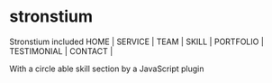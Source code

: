 # stronstium
Stronstium included HOME | SERVICE  | TEAM | SKILL |  PORTFOLIO |  TESTIMONIAL | CONTACT |

With a  circle able skill section  by a JavaScript plugin
